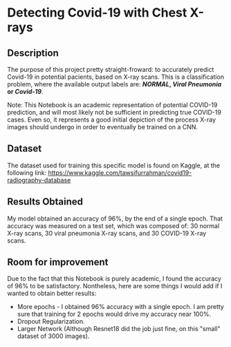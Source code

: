 # Detecting Covid-19 with Chest X-rays

## Description
The purpose of this project pretty straight-froward: to accurately predict Covid-19 in potential pacients, based on X-ray scans. This is a classification problem, where the available output labels are: ***NORMAL*, *Viral Pneumonia* or *Covid-19***.

Note: This Notebook is an academic representation of potential COVID-19 prediction, and will most likely not be sufficient in predicting true COVID-19 cases. Even so, it represents a good initial depiction of the process X-ray images should undergo in order to eventually be trained on a CNN.

## Dataset
The dataset used for training this specific model is found on Kaggle, at the following link:
https://www.kaggle.com/tawsifurrahman/covid19-radiography-database

## Results Obtained
My model obtained an accuracy of 96%, by the end of a single epoch. That accuracy was measured on a test set, which was composed of: 30 normal X-ray scans, 30 viral pneumonia X-ray scans, and 30 COVID-19 X-ray scans.

## Room for improvement
Due to the fact that this Notebook is purely academic, I found the accuracy of 96% to be satisfactory. Nontheless, here are some things I would add if I wanted to obtain better results:

* More epochs - I obtained 96% accuracy with a single epoch. I am pretty sure that training for 2 epochs would drive my accuracy near 100%. 
* Dropout Regularization.
* Larger Network (Although Resnet18 did the job just fine, on this "small" dataset of 3000 images).